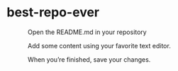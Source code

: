 # best-repo-ever
<ol>
<ul>Open the README.md in your repository</ul>
<ul>Add some content using your favorite text editor.</ul>
<ul>When you’re finished, save your changes.</ul>
</ol>
